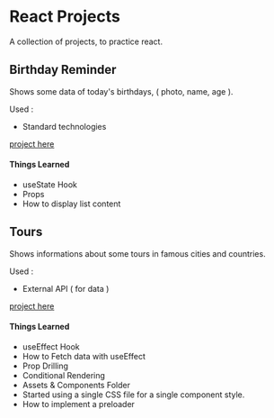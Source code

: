 # React Projects

A collection of projects, to practice react.

## Birthday Reminder

Shows some data of today's birthdays, ( photo, name, age ).

Used : <br>
  - Standard technologies

[project here](https://react-project-1-birthday.netlify.app/)

#### Things Learned

- useState Hook
- Props
- How to display list content

## Tours

Shows informations about some tours in famous cities and countries.

Used : <br>
  - External API ( for data )

[project here](https://react-tours-2.netlify.app/)

#### Things Learned

- useEffect Hook
- How to Fetch data with useEffect
- Prop Drilling
- Conditional Rendering
- Assets & Components Folder
- Started using a single CSS file for a single component style. 
- How to implement a preloader


